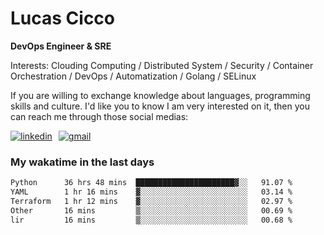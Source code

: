 # Lucas Cicco

**DevOps Engineer & SRE**

Interests: Clouding Computing / Distributed System / Security / Container Orchestration / DevOps / Automatization / Golang / SELinux

If you are willing to exchange knowledge about languages, programming skills and culture. I'd like you to know I am very interested on it, then you can reach me through those social medias:

<div style="display: flex; align-items: center; gap: 10px;">
  <a href="https://www.linkedin.com/in/lucas-vitor-de-cicco" target="_blank">
    <img
      src="https://img.shields.io/badge/-LinkedIn-%230077B5?style=for-the-badge&logo=linkedin&logoColor=white"
      alt="linkedin"
      target="_blank" 
    />
  </a>
  <a href="mailto:lucasvitorx1@gmail.com">
      <img
        src="https://img.shields.io/badge/-Gmail-%23333?style=for-the-badge&logo=gmail&logoColor=white"
        alt="gmail"
        target="_blank"
      />
  </a>
</div>

### My wakatime in the last days

<!--START_SECTION:waka-->

```txt
Python      36 hrs 48 mins  ██████████████████████▓░░   91.07 %
YAML        1 hr 16 mins    ▓░░░░░░░░░░░░░░░░░░░░░░░░   03.14 %
Terraform   1 hr 12 mins    ▓░░░░░░░░░░░░░░░░░░░░░░░░   02.97 %
Other       16 mins         ▒░░░░░░░░░░░░░░░░░░░░░░░░   00.69 %
lir         16 mins         ▒░░░░░░░░░░░░░░░░░░░░░░░░   00.68 %
```

<!--END_SECTION:waka-->
